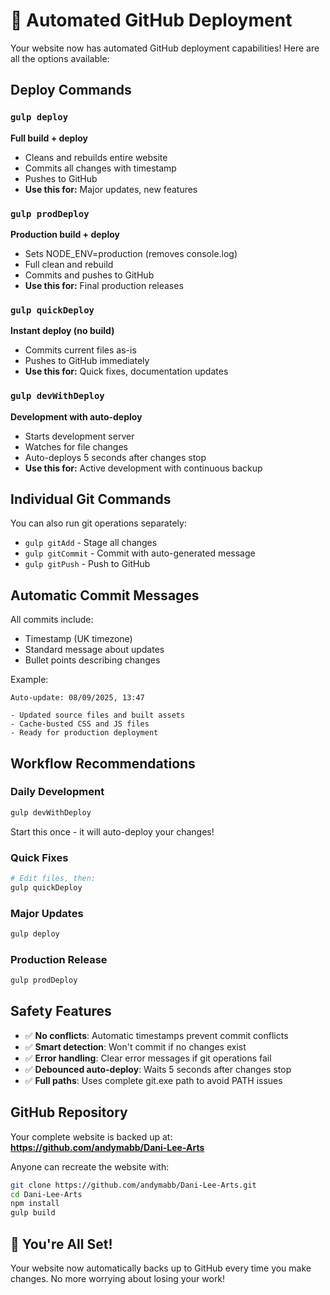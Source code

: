 # 🚀 Automated GitHub Deployment

Your website now has automated GitHub deployment capabilities! Here are all the options available:

## Deploy Commands

### `gulp deploy`
**Full build + deploy**
- Cleans and rebuilds entire website
- Commits all changes with timestamp
- Pushes to GitHub
- **Use this for:** Major updates, new features

### `gulp prodDeploy` 
**Production build + deploy**
- Sets NODE_ENV=production (removes console.log)
- Full clean and rebuild
- Commits and pushes to GitHub
- **Use this for:** Final production releases

### `gulp quickDeploy`
**Instant deploy (no build)**
- Commits current files as-is
- Pushes to GitHub immediately
- **Use this for:** Quick fixes, documentation updates

### `gulp devWithDeploy`
**Development with auto-deploy**
- Starts development server
- Watches for file changes
- Auto-deploys 5 seconds after changes stop
- **Use this for:** Active development with continuous backup

## Individual Git Commands

You can also run git operations separately:

- `gulp gitAdd` - Stage all changes
- `gulp gitCommit` - Commit with auto-generated message
- `gulp gitPush` - Push to GitHub

## Automatic Commit Messages

All commits include:
- Timestamp (UK timezone)
- Standard message about updates
- Bullet points describing changes

Example:
```
Auto-update: 08/09/2025, 13:47

- Updated source files and built assets
- Cache-busted CSS and JS files
- Ready for production deployment
```

## Workflow Recommendations

### Daily Development
```bash
gulp devWithDeploy
```
Start this once - it will auto-deploy your changes!

### Quick Fixes
```bash
# Edit files, then:
gulp quickDeploy
```

### Major Updates
```bash
gulp deploy
```

### Production Release
```bash
gulp prodDeploy
```

## Safety Features

- ✅ **No conflicts**: Automatic timestamps prevent commit conflicts
- ✅ **Smart detection**: Won't commit if no changes exist
- ✅ **Error handling**: Clear error messages if git operations fail
- ✅ **Debounced auto-deploy**: Waits 5 seconds after changes stop
- ✅ **Full paths**: Uses complete git.exe path to avoid PATH issues

## GitHub Repository

Your complete website is backed up at:
**https://github.com/andymabb/Dani-Lee-Arts**

Anyone can recreate the website with:
```bash
git clone https://github.com/andymabb/Dani-Lee-Arts.git
cd Dani-Lee-Arts
npm install
gulp build
```

## 🎉 You're All Set!

Your website now automatically backs up to GitHub every time you make changes. No more worrying about losing your work!
